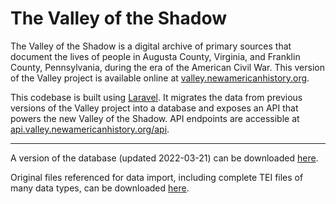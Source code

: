 # The Valley of the Shadow

The Valley of the Shadow is a digital archive of primary sources that document the lives of people in Augusta County, Virginia, and Franklin County, Pennsylvania, during the era of the American Civil War. This version of the Valley project is available online at [valley.newamericanhistory.org](https://valley.newamericanhistory.org).

This codebase is built using [Laravel](https://laravel.com). It migrates the data from previous versions of the Valley project into a database and exposes an API that powers the new Valley of the Shadow. API endpoints are accessible at [api.valley.newamericanhistory.org/api](https://api.valley.newamericanhistory.org/api).

---

A version of the database (updated 2022-03-21) can be downloaded [here](https://api.valley.newamericanhistory.org/storage/data/api.valley.newamericanhistory.org.sql).

Original files referenced for data import, including complete TEI files of many data types, can be downloaded [here](https://api.valley.newamericanhistory.org/storage/data/import-data.zip).
